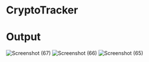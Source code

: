 # CryptoTracker

# Output



![Screenshot (67)](https://user-images.githubusercontent.com/87440930/220702772-101a3818-5cdf-49e9-83c8-70708e24e09e.png)
![Screenshot (66)](https://user-images.githubusercontent.com/87440930/220703048-b348dd4a-df00-4fd9-91d3-96d56df6e4f0.png)
![Screenshot (65)](https://user-images.githubusercontent.com/87440930/220703141-0990f1da-0999-4653-8f89-3e6be7864377.png)


